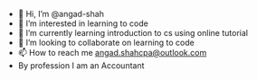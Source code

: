 - 👋 Hi, I’m @angad-shah
- 👀 I’m interested in learning to code
- 🌱 I’m currently learning introduction to cs using online tutorial
- 💞️ I’m looking to collaborate on learning to code
- 📫 How to reach me angad.shahcpa@outlook.com
- By profession I am an Accountant

<!---
angad-shah/angad-shah is a ✨ special ✨ repository because its `README.md` (this file) appears on your GitHub profile.
You can click the Preview link to take a look at your changes.
--->
